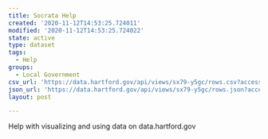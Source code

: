 ```yaml
---
title: Socrata Help
created: '2020-11-12T14:53:25.724011'
modified: '2020-11-12T14:53:25.724022'
state: active
type: dataset
tags:
  - Help
groups:
  - Local Government
csv_url: 'https://data.hartford.gov/api/views/sx79-y5gc/rows.csv?accessType=DOWNLOAD'
json_url: 'https://data.hartford.gov/api/views/sx79-y5gc/rows.json?accessType=DOWNLOAD'
layout: post

---
```

Help with visualizing and using data on data.hartford.gov
